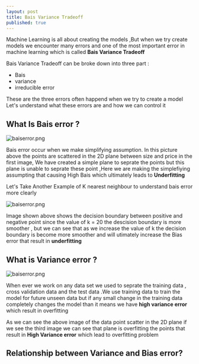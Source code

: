 ```yaml
---
layout: post
title: Bais Variance Tradeoff
published: true
---
```

Machine Learning is all about creating the models ,But when we try create models we encounter many errors and one of the most important error in machine learning which is called **Bais Variance Tradeoff**

Bais Variance Tradeoff can be broke down into three part :
- Bais
- variance
- irreducible error

These are the three errors often happend when we try to create a model
Let's understand what these  errors are and how we can control it

## What Is Bais error ?
![baiserror.png]({{site.baseurl}}/images/baiserror.png)

Bais error occur when we make simplifying assumption.
In this picture above the points are scattered in the 2D plane between size and price in the first image, We have created a simple plane to seprate the points but this plane is unable to seprate these point ,Here we are making the simplefiying assumpting that causing High Bais which ultimately leads to **Underfitting**

Let's Take Another Example of K nearest neighbour to understand bais error more clearly

![baiserror.png]({{site.baseurl}}/images/20nearestneigh.png)

Image shown above shows the decision boundary between positive and negative point since the value of k = 20 
the descision boundary is more smoother , but we can see that as we increase the value of k the decision boundary is become more smoother and will utimately increase the Bias error that result in **underfitting**

## What is Variance error ?
![baiserror.png]({{site.baseurl}}/images/baiserror.png)

When ever we work on any data set we used to seprate the training data , cross validation data and the test data .We use training data to train the model for future unseen data but if any small change in the training data completely changes the model than it means we have **high variance error** which result in overfitting

As we can see the above image of the data point scatter in the 2D plane if we see the third image we can see that plane is overfitting the points that result in **High Variance error** which lead to overfitting problem 

## Relationship between Variance and Bias error?












